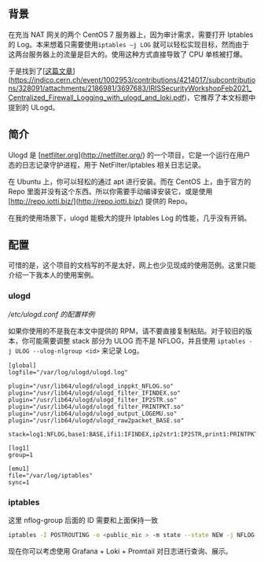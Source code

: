 ## 背景

在充当 NAT 网关的两个 CentOS 7 服务器上，因为审计需求，需要打开 Iptables 的 Log。本来想着只需要使用`iptables –j LOG` 就可以轻松实现目标，然而由于这两台服务器上的流量是巨大的。使用这种方式直接导致了 CPU 单核被打爆。

于是找到了[[这篇文章](https://indico.cern.ch/event/1002953/contributions/4214017/subcontributions/328091/attachments/2186981/3697683/IRISSecurityWorkshopFeb2021_Centralized_Firewall_Logging_with_ulogd_and_loki.pdf)](https://indico.cern.ch/event/1002953/contributions/4214017/subcontributions/328091/attachments/2186981/3697683/IRISSecurityWorkshopFeb2021_Centralized_Firewall_Logging_with_ulogd_and_loki.pdf)，它推荐了本文标题中提到的 ULogd。

## 简介

Ulogd 是 [[netfilter.org](http://netfilter.org/)](http://netfilter.org/) 的一个项目，它是一个运行在用户态的日志记录守护进程，用于 NetFilter/iptables 相关日志记录。

在 Ubuntu 上，你可以轻松的通过 apt 进行安装。而在 CentOS 上，由于官方的 Repo 里面并没有这个东西。所以你需要手动编译安装它，或是使用 [http://repo.iotti.biz/](http://repo.iotti.biz/) 提供的 Repo。

在我的使用场景下，ulogd 能极大的提升 Iptables Log 的性能，几乎没有开销。

## 配置

可惜的是，这个项目的文档写的不是太好，网上也少见现成的使用范例。这里只能介绍一下我本人的使用案例。

### ulogd

*/etc/ulogd.conf 的配置样例*

如果你使用的不是我在本文中提供的 RPM，请不要直接复制粘贴。对于较旧的版本，你可能需要调整 stack 部分为 ULOG 而不是 NFLOG，并且使用 `iptables -j ULOG --ulog-nlgroup <id>` 来记录 Log。

```
[global]
logfile="/var/log/ulogd/ulogd.log"

plugin="/usr/lib64/ulogd/ulogd_inppkt_NFLOG.so"
plugin="/usr/lib64/ulogd/ulogd_filter_IFINDEX.so"
plugin="/usr/lib64/ulogd/ulogd_filter_IP2STR.so"
plugin="/usr/lib64/ulogd/ulogd_filter_PRINTPKT.so"
plugin="/usr/lib64/ulogd/ulogd_output_LOGEMU.so"
plugin="/usr/lib64/ulogd/ulogd_raw2packet_BASE.so"

stack=log1:NFLOG,base1:BASE,ifi1:IFINDEX,ip2str1:IP2STR,print1:PRINTPKT,emu1:LOGEMU

[log1]
group=1

[emu1]
file="/var/log/iptables"
sync=1
```

### iptables

这里 nflog-group 后面的 ID 需要和上面保持一致

```bash
iptables -I POSTROUTING -o <public_nic > -m state --state NEW -j NFLOG --nflog-group 1 --nflog-prefix '[>]NAT '
```

现在你可以考虑使用 Grafana + Loki + Promtail 对日志进行查询、展示。